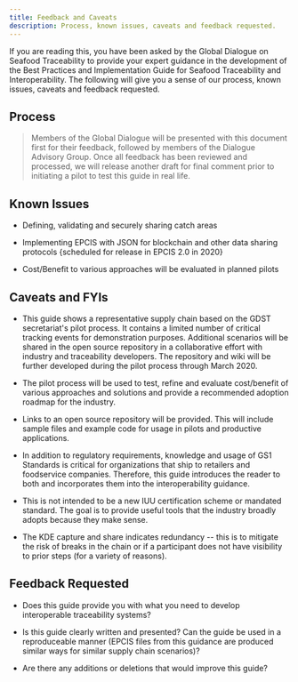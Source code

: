```yaml
---
title: Feedback and Caveats
description: Process, known issues, caveats and feedback requested.
---
```

If you are reading this, you have been asked by the Global Dialogue on
Seafood Traceability to provide your expert guidance in the development
of the Best Practices and Implementation Guide for Seafood Traceability
and Interoperability. The following will give you a sense of our
process, known issues, caveats and feedback requested.

## **Process**

> Members of the Global Dialogue will be presented with this document
> first for their feedback, followed by members of the Dialogue Advisory
> Group. Once all feedback has been reviewed and processed, we will
> release another draft for final comment prior to initiating a pilot to
> test this guide in real life.

## **Known Issues**

-   Defining, validating and securely sharing catch areas

-   Implementing EPCIS with JSON for blockchain and other data sharing
    protocols {scheduled for release in EPCIS 2.0 in 2020}

-   Cost/Benefit to various approaches will be evaluated in planned
    pilots

## **Caveats and FYIs**

-   This guide shows a representative supply chain based on the GDST
    secretariat's pilot process. It contains a limited number of
    critical tracking events for demonstration purposes. Additional
    scenarios will be shared in the open source repository in a
    collaborative effort with industry and traceability developers. The
    repository and wiki will be further developed during the pilot
    process through March 2020.

-   The pilot process will be used to test, refine and evaluate
    cost/benefit of various approaches and solutions and provide a
    recommended adoption roadmap for the industry.

-   Links to an open source repository will be provided. This will
    include sample files and example code for usage in pilots and
    productive applications.

-   In addition to regulatory requirements, knowledge and usage of GS1
    Standards is critical for organizations that ship to retailers and
    foodservice companies. Therefore, this guide introduces the reader
    to both and incorporates them into the interoperability guidance.

-   This is not intended to be a new IUU certification scheme or
    mandated standard. The goal is to provide useful tools that the
    industry broadly adopts because they make sense.

-   The KDE capture and share indicates redundancy -- this is to
    mitigate the risk of breaks in the chain or if a participant does
    not have visibility to prior steps (for a variety of reasons).

## **Feedback Requested**

-   Does this guide provide you with what you need to develop
    interoperable traceability systems?

-   Is this guide clearly written and presented? Can the guide be used
    in a reproduceable manner (EPCIS files from this guidance are
    produced similar ways for similar supply chain scenarios)?

-   Are there any additions or deletions that would improve this guide?